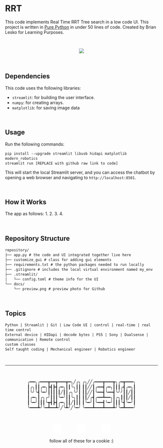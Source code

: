 
# RRT
This code implements Real Time RRT Tree search in a low code UI. This project is written in [Pure Python]() in under 50 lines of code. Created by Brian Lesko for Learning Purposes.

&nbsp;

<div align="center"><img src="docs/preview.gif" width="800"></div>

&nbsp;

## Dependencies

This code uses the following libraries:
- `streamlit`: for building the user interface.
- `numpy`: for creating arrays.
- `matplotlib`: for saving image data


&nbsp;

## Usage

Run the following commands:
```
pip install --upgrade streamlit libusb hidapi matplotlib modern_robotics
streamlit run [REPLACE with github raw link to code]
```

This will start the local Streamlit server, and you can access the chatbot by opening a web browser and navigating to `http://localhost:8501`.

&nbsp;

## How it Works

The app as follows:
1. 
2. 
3. 
4. 

&nbsp;

## Repository Structure
```
repository/
├── app.py # the code and UI integrated together live here
├── customize_gui # class for adding gui elements
├── requirements.txt # the python packages needed to run locally
├── .gitignore # includes the local virtual environment named my_env
├── .streamlit/
│   └── config.toml # theme info for the UI
└── docs/
    └── preview.png # preview photo for Github
```

&nbsp;

## Topics 
```
Python | Streamlit | Git | Low Code UI | control | real-time | real time control
External device | HIDapi | decode bytes | PS5 | Sony | Dualsense | communication | Remote control 
custom classes
Self taught coding | Mechanical engineer | Robotics engineer
```
&nbsp;

<hr>

&nbsp;

<div align="center">



╭━━╮╭━━━┳━━┳━━━┳━╮╱╭╮        ╭╮╱╱╭━━━┳━━━┳╮╭━┳━━━╮
┃╭╮┃┃╭━╮┣┫┣┫╭━╮┃┃╰╮┃┃        ┃┃╱╱┃╭━━┫╭━╮┃┃┃╭┫╭━╮┃
┃╰╯╰┫╰━╯┃┃┃┃┃╱┃┃╭╮╰╯┃        ┃┃╱╱┃╰━━┫╰━━┫╰╯╯┃┃╱┃┃
┃╭━╮┃╭╮╭╯┃┃┃╰━╯┃┃╰╮┃┃        ┃┃╱╭┫╭━━┻━━╮┃╭╮┃┃┃╱┃┃
┃╰━╯┃┃┃╰┳┫┣┫╭━╮┃┃╱┃┃┃        ┃╰━╯┃╰━━┫╰━╯┃┃┃╰┫╰━╯┃
╰━━━┻╯╰━┻━━┻╯╱╰┻╯╱╰━╯        ╰━━━┻━━━┻━━━┻╯╰━┻━━━╯
  


&nbsp;


<a href="https://twitter.com/BrianJosephLeko"><img src="https://raw.githubusercontent.com/BrianLesko/BrianLesko/f7be693250033b9d28c2224c9c1042bb6859bfe9/.socials/svg-white/x-logo-white.svg" width="30" alt="X Logo"></a> &nbsp; &nbsp; &nbsp; &nbsp; &nbsp; &nbsp; <a href="https://github.com/BrianLesko"><img src="https://raw.githubusercontent.com/BrianLesko/BrianLesko/f7be693250033b9d28c2224c9c1042bb6859bfe9/.socials/svg-white/github-mark-white.svg" width="30" alt="GitHub"></a> &nbsp; &nbsp; &nbsp; &nbsp; &nbsp; &nbsp; <a href="https://www.linkedin.com/in/brianlesko/"><img src="https://raw.githubusercontent.com/BrianLesko/BrianLesko/f7be693250033b9d28c2224c9c1042bb6859bfe9/.socials/svg-white/linkedin-icon-white.svg" width="30" alt="LinkedIn"></a>

follow all of these for a cookie :)

</div>


&nbsp;


